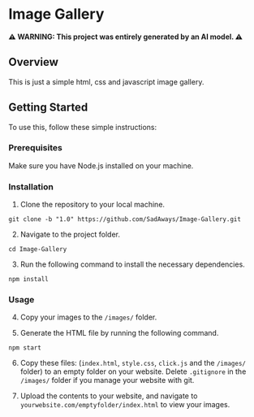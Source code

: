 # Image Gallery

**⚠️ WARNING: This project was entirely generated by an AI model. ⚠️**

## Overview

This is just a simple html, css and javascript image gallery.

## Getting Started

To use this, follow these simple instructions:

### Prerequisites

Make sure you have Node.js installed on your machine.

### Installation

1. Clone the repository to your local machine.

```
git clone -b "1.0" https://github.com/SadAways/Image-Gallery.git
```

2. Navigate to the project folder.

```
cd Image-Gallery
```

3. Run the following command to install the necessary dependencies.

```
npm install
```

### Usage

4. Copy your images to the `/images/` folder.

5. Generate the HTML file by running the following command.

```
npm start
```

6. Copy these files: (`index.html`, `style.css`, `click.js` and the `/images/` folder) to an empty folder on your website. Delete `.gitignore` in the `/images/` folder if you manage your website with git.

8. Upload the contents to your website, and navigate to `yourwebsite.com/emptyfolder/index.html` to view your images.
